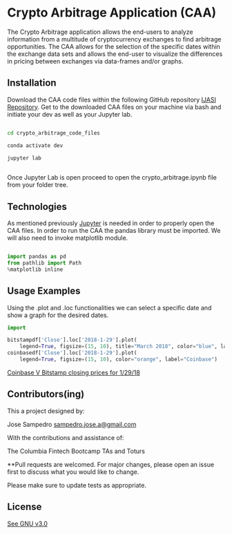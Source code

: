 
#  Crypto Arbitrage Application (CAA)

The Crypto Arbitrage application allows the end-users to analyze information from a multitude of cryptocurrency exchanges to find arbitrage opportunities. The CAA allows for the selection of the specific dates within the exchange data sets and allows the end-user to visualize the differences in pricing between exchanges via data-frames and/or graphs. 

## Installation

Download the CAA code files within the following GitHub repository [IJASI Repository](https://github.com/IJASI/Challenge-3/tree/491335d4123fae396530363cb79be7070e049796). Get to the downloaded CAA files on your machine via bash and initiate your dev as well as your Jupyter lab. 


```bash

cd crypto_arbitrage_code_files

conda activate dev

jupyter lab
 
```

Once Jupyter Lab is open proceed to open the crypto_arbitrage.ipynb file from your folder tree. 


## Technologies

As mentioned previously [Jupyter](https://jupyter.org/) is needed in order to properly open the CAA files. In order to run the CAA the pandas library must be imported. We will also need to invoke matplotlib module. 

```python

import pandas as pd
from pathlib import Path
%matplotlib inline

```
## Usage Examples 

Using the .plot and .loc functionalities we can select a specific date and show a graph for the desired dates. 
```python
import 

bitstampdf['Close'].loc['2018-1-29'].plot(
    legend=True, figsize=(15, 10), title="March 2018", color="blue", label="Bitstamp")
coinbasedf['Close'].loc['2018-1-29'].plot(
    legend=True, figsize=(15, 10), color="orange", label="Coinbase")
```

[Coinbase V Bitstamp closing prices for 1/29/18](main/Images/Bitstamp_v_Coinbase_early.PNG)


## Contributors(ing)
This a project designed by:

Jose Sampedro
sampedro.jose.a@gmail.com

With the contributions and assistance of:

The Columbia Fintech Bootcamp TAs and Toturs

**Pull requests are welcomed. For major changes, please open an issue first to discuss what you would like to change.

Please make sure to update tests as appropriate.

## License

[See GNU v3.0](https://github.com/IJASI/Challenge-3/blob/491335d4123fae396530363cb79be7070e049796/LICENSE)

